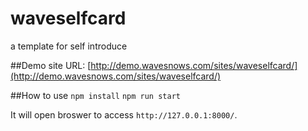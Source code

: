 # waveselfcard
a template for self introduce

##Demo site URL:
[http://demo.wavesnows.com/sites/waveselfcard/](http://demo.wavesnows.com/sites/waveselfcard/)

##How to use
`npm install`
`npm run start`

It will open broswer to access `http://127.0.0.1:8000/`.